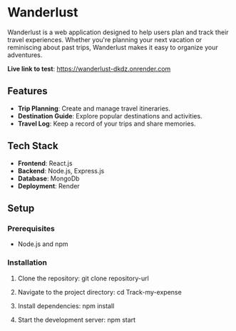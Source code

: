 # Wanderlust

Wanderlust is a web application designed to help users plan and track their travel experiences. Whether you're planning your next vacation or reminiscing about past trips, Wanderlust makes it easy to organize your adventures.

**Live link to test**: https://wanderlust-dkdz.onrender.com

## Features

- **Trip Planning**: Create and manage travel itineraries.
- **Destination Guide**: Explore popular destinations and activities.
- **Travel Log**: Keep a record of your trips and share memories.

## Tech Stack

- **Frontend**: React.js
- **Backend**: Node.js, Express.js
- **Database**: MongoDb
- **Deployment**: Render

## Setup

### Prerequisites

- Node.js and npm

### Installation

1. Clone the repository:
   git clone repository-url
   
2. Navigate to the project directory:
   cd Track-my-expense

3. Install dependencies:
   npm install
   
5. Start the development server:
   npm start

